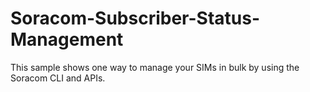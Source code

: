 # Soracom-Subscriber-Status-Management
This sample shows one way to manage your SIMs in bulk by using the Soracom CLI and APIs.
